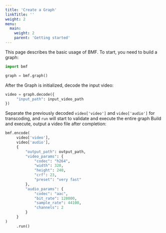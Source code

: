 ```yaml
---
title: 'Create a Graph'
linkTitle: ''
weight: 2
menu:
  main:
    weight: 2
    parent: 'Getting started'
---
```



This page describes the basic usage of BMF. To start, you need to build a graph:

```python
import bmf

graph = bmf.graph()
```

After the Graph is initialized, decode the input video:

```python
video = graph.decode({
     "input_path": input_video_path
})
```

Separate the previously decoded ```video['video']``` and ```video['audio']``` for transcoding, and ```run``` will start to validate and execute the entire graph Build and execute, output a video file after completion:

```python
bmf.encode(
     video['video'],
     video['audio'],
     {
         "output_path": output_path,
         "video_params": {
             "codec": "h264",
             "width": 320,
             "height": 240,
             "crf": 23,
             "preset": "very fast"
         },
         "audio_params": {
             "codec": "aac",
             "bit_rate": 128000,
             "sample_rate": 44100,
             "channels": 2
         }
     }
)
     .run()
```

